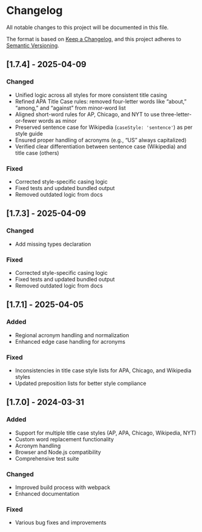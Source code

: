 # Changelog

All notable changes to this project will be documented in this file.

The format is based on [Keep a Changelog](https://keepachangelog.com/en/1.0.0/),
and this project adheres to [Semantic Versioning](https://semver.org/spec/v2.0.0.html).

## [1.7.4] - 2025-04-09

### Changed
- Unified logic across all styles for more consistent title casing
- Refined APA Title Case rules: removed four-letter words like “about,” “among,” and “against” from minor-word list
- Aligned short-word rules for AP, Chicago, and NYT to use three-letter-or-fewer words as minor
- Preserved sentence case for Wikipedia (`caseStyle: 'sentence'`) as per style guide
- Ensured proper handling of acronyms (e.g., “US” always capitalized)
- Verified clear differentiation between sentence case (Wikipedia) and title case (others)

### Fixed
- Corrected style-specific casing logic
- Fixed tests and updated bundled output
- Removed outdated logic from docs

## [1.7.3] - 2025-04-09

### Changed
- Add missing types declaration

### Fixed
- Corrected style-specific casing logic
- Fixed tests and updated bundled output
- Removed outdated logic from docs


## [1.7.1] - 2025-04-05

### Added
- Regional acronym handling and normalization
- Enhanced edge case handling for acronyms

### Fixed
- Inconsistencies in title case style lists for APA, Chicago, and Wikipedia styles
- Updated preposition lists for better style compliance

## [1.7.0] - 2024-03-31

### Added
- Support for multiple title case styles (AP, APA, Chicago, Wikipedia, NYT)
- Custom word replacement functionality
- Acronym handling
- Browser and Node.js compatibility
- Comprehensive test suite

### Changed
- Improved build process with webpack
- Enhanced documentation

### Fixed
- Various bug fixes and improvements 